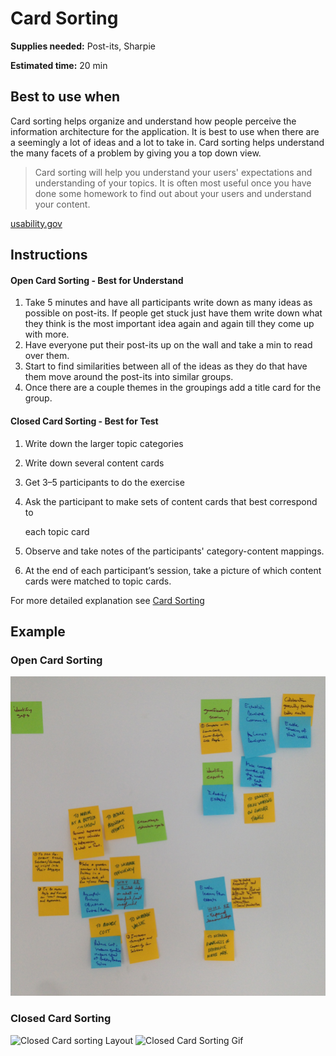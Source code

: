 # Card Sorting

**Supplies needed:** Post-its, Sharpie

**Estimated time:** 20 min

## Best to use when

Card sorting helps organize and understand how people perceive the information architecture for the application. It is best to use when there are a seemingly a lot of ideas and a lot to take in. Card sorting helps understand the many facets of a problem by giving you a top down view.

> Card sorting will help you understand your users' expectations and understanding of your topics. It is often most useful once you have done some homework to find out about your users and understand your content.

[usability.gov](http://www.usability.gov/how-to-and-tools/methods/card-sorting.html)

## Instructions

#### Open Card Sorting - Best for Understand

1. Take 5 minutes and have all participants write down as many ideas as possible on post-its. If people get stuck just have them write down what they think is the most important idea again and again till they come up with more.
2. Have everyone put their post-its up on the wall and take a min to read over them. 
3. Start to find similarities between all of the ideas as they do that have them move around the post-its into similar groups. 
4. Once there are a couple themes in the groupings add a title card for the group.

#### Closed Card Sorting - Best for Test

1. Write down the larger topic categories
2. Write down several content cards
3. Get 3–5 participants to do the exercise
4. Ask the participant to make sets of content cards that best correspond to

   each topic card

5. Observe and take notes of the participants' category-content mappings.
6. At the end of each participant’s session, take a picture of which content cards were matched to topic cards.

For more detailed explanation see [Card Sorting](http://robots.thoughtbot.com/card-sorting)

## Example

### Open Card Sorting

![Open Card Sorting](../.gitbook/assets/open-card-sorting.jpg)

### Closed Card Sorting

![Closed Card sorting Layout](http://images.thoughtbot.com/cardsorting/CardSorting-CardLayout.png) ![Closed Card Sorting Gif](https://i.imgflip.com/cgcl3.gif)

